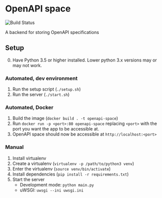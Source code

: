 # OpenAPI space
![Build Status](https://travis-ci.org/apinf/openapi-space.svg?branch=master)

A backend for storing OpenAPI specifications

## Setup
0. Have Python 3.5 or higher installed. Lower python 3.x versions may or may not work.

### Automated, dev environment
1. Run the setup script (`./setup.sh`)
2. Run the server (`./start.sh`)

### Automated, Docker
1. Build the image (`docker build . -t openapi-space`)
2. Run  `docker run -p <port>:80 openapi-space` replacing `<port>` with the port you want the app to be accessible at.
3. OpenAPI space should now be accessible at `http://localhost:<port>`

### Manual
1. Install virtualenv
2. Create a virtualenv (`virtualenv -p /path/to/python3 venv`)
3. Enter the virtualenv (`source venv/bin/activate`)
4. Install dependencies (`pip install -r requirements.txt`)
5. Start the server
   * Development mode: `python main.py`
   * uWSGI: `uwsgi --ini uwsgi.ini`
